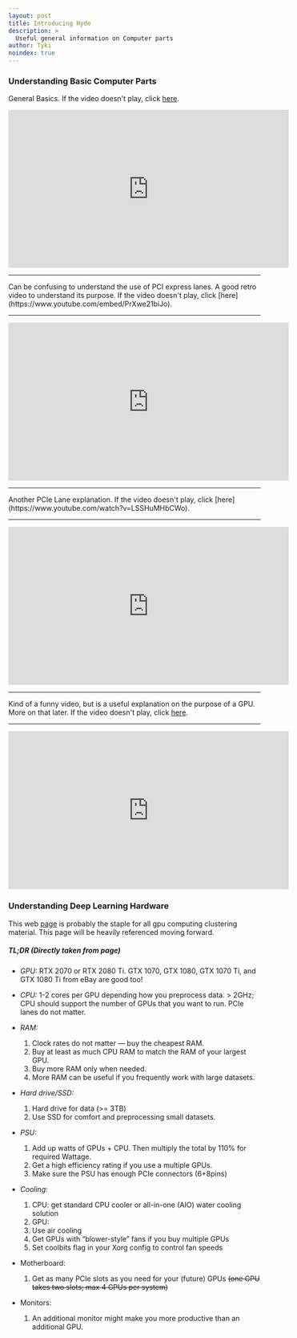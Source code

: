 ```yaml
---
layout: post
title: Introducing Hyde
description: >
  Useful general information on Computer parts
author: Tyki
noindex: true
---
```



### Understanding Basic Computer Parts

General Basics. If the video doesn't play, click [here]().

<iframe width="560" height="315" src="https://www.youtube.com/embed/ExxFxD4OSZ0" frameborder="0" allow="accelerometer; autoplay; encrypted-media; gyroscope; picture-in-picture" allowfullscreen></iframe>
<hr>
Can be confusing to understand the use of PCI express lanes. A good retro video to understand its purpose. If the video doesn't play, click [here](https://www.youtube.com/embed/PrXwe21biJo).
<hr>
<iframe width="560" height="315" src="https://www.youtube.com/embed/PrXwe21biJo" frameborder="0" allow="accelerometer; autoplay; encrypted-media; gyroscope; picture-in-picture" allowfullscreen></iframe>
<hr>
Another PCIe Lane explanation. If the video doesn't play, click [here](https://www.youtube.com/watch?v=LSSHuMHbCWo).
<hr>
<iframe width="560" height="315" src="https://www.youtube.com/watch?v=LSSHuMHbCWo" frameborder="0" allow="accelerometer; autoplay; encrypted-media; gyroscope; picture-in-picture" allowfullscreen></iframe>
<hr>

Kind of a funny video, but is a useful explanation on the purpose of a GPU. More on that later. If the video doesn't play, click [here](https://www.youtube.com/watch?v=6stDhEA0wFQ).
<hr>

<iframe width="560" height="315" src="https://www.youtube.com/watch?v=6stDhEA0wFQ" frameborder="0" allow="accelerometer; autoplay; encrypted-media; gyroscope; picture-in-picture" allowfullscreen></iframe>

### Understanding Deep Learning Hardware

This web [page](https://timdettmers.com/2018/12/16/deep-learning-hardware-guide/) is probably the staple for all gpu computing clustering material. This page will be heavily referenced moving forward.

##### TL;DR (Directly taken from page)

- *GPU:* RTX 2070 or RTX 2080 Ti. GTX 1070, GTX 1080, GTX 1070 Ti, and GTX 1080 Ti from eBay are good too!

- *CPU:* 1-2 cores per GPU depending how you preprocess data. > 2GHz; CPU should support the number of GPUs that you want to run. PCIe lanes do not matter.

- *RAM:*

  1) Clock rates do not matter — buy the cheapest RAM.
  2) Buy at least as much CPU RAM to match the RAM of your largest GPU.
  3) Buy more RAM only when needed.
  4) More RAM can be useful if you frequently work with large datasets.

- *Hard drive/SSD:*
  1) Hard drive for data (>= 3TB)
  2) Use SSD for comfort and preprocessing small datasets.

- *PSU:*
  1) Add up watts of GPUs + CPU. Then multiply the total by 110% for required Wattage.
  2) Get a high efficiency rating if you use a multiple GPUs.
  3) Make sure the PSU has enough PCIe connectors (6+8pins)

- *Cooling:*
  1) CPU: get standard CPU cooler or all-in-one (AIO) water cooling solution
  2) GPU:
  3) Use air cooling
  4) Get GPUs with “blower-style” fans if you buy multiple GPUs
  5) Set coolbits flag in your Xorg config to control fan speeds

- Motherboard:
  1) Get as many PCIe slots as you need for your (future) GPUs ~~(one GPU takes two slots; max 4 GPUs per system)~~

- Monitors:
  1) An additional monitor might make you more productive than an additional GPU.





